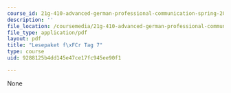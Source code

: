 ```yaml
---
course_id: 21g-410-advanced-german-professional-communication-spring-2017
description: ''
file_location: /coursemedia/21g-410-advanced-german-professional-communication-spring-2017/9288125b4dd145e47ce17fc945ee90f1_21G_410s17_W04_M10.pdf
file_type: application/pdf
layout: pdf
title: "Lesepaket f\xFCr Tag 7"
type: course
uid: 9288125b4dd145e47ce17fc945ee90f1

---
```

None
